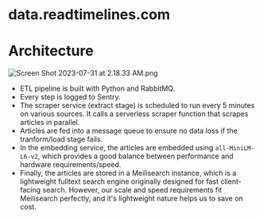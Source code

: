 # data.readtimelines.com

# Architecture

![Screen Shot 2023-07-31 at 2.18.33 AM.png](/var/folders/kg/5sdfljwd58339hwyr4gl3bvh0000gn/T/TemporaryItems/NSIRD_screencaptureui_N1vSiH/Screen%20Shot%202023-07-31%20at%202.18.33%20AM.png)

- ETL pipeline is built with Python and RabbitMQ.
- Every step is logged to Sentry.
- The scraper service (extract stage) is scheduled to run every 5 minutes on various sources. It calls a serverless scraper function that scrapes articles in parallel.
- Articles are fed into a message queue to ensure no data loss if the tranform/load stage fails.
- In the embedding service, the articles are embedded using `all-MiniLM-L6-v2`, which provides a good balance between performance and hardware requirements/speed.
- Finally, the articles are stored in a Meilisearch instance, which is a lightweight fulltext search engine originally designed for fast client-facing search. However, our scale and speed requirements fit Meilisearch perfectly, and it's lightweight nature helps us to save on cost. 
